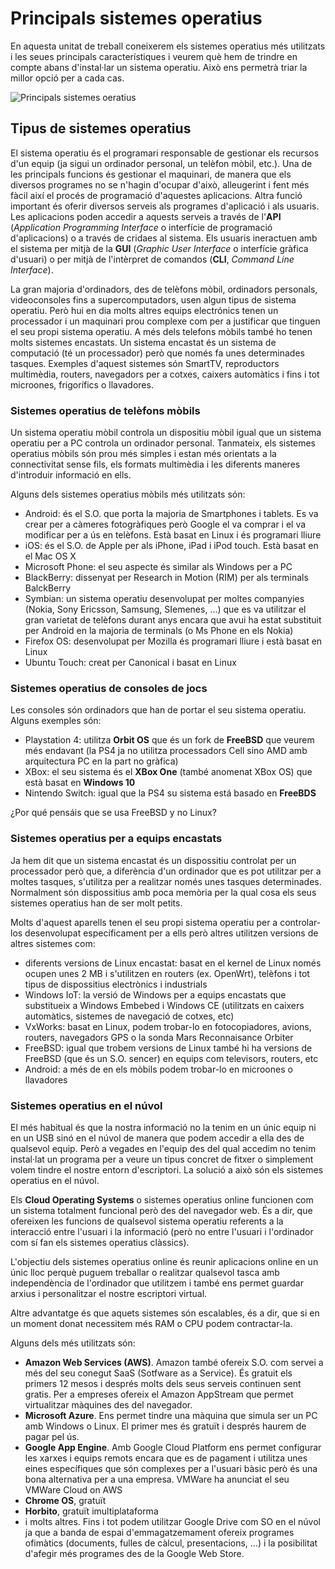 # Principals sistemes operatius
En aquesta unitat de treball coneixerem els sistemes operatius més utilitzats i les seues principals característiques i veurem què hem de trindre en compte abans d'instal·lar un sistema operatiu. Això ens permetrà triar la millor opció per a cada cas. 

![Principals sistemes oeratius](http://2.bp.blogspot.com/-RvsFmMCJlJQ/Tdh5ZxQ8nqI/AAAAAAAAAAM/Y9RUNBh26Pc/s1600/logotipos-sistema-operativo-historia-anecdotas.jpg)

## Tipus de sistemes operatius
El sistema operatiu és el programari responsable de gestionar els recursos d'un equip (ja sigui un ordinador personal, un telèfon mòbil, etc.). Una de les principals funcions és gestionar el maquinari, de manera que els diversos programes no se n'hagin d'ocupar d'això, alleugerint i fent més fàcil així el procés de programació d'aquestes aplicacions. Altra funció important és oferir diversos serveis als programes d'aplicació i als usuaris. Les aplicacions poden accedir a aquests serveis a través de l'**API** (_Application Programming Interface_ o interfície de programació d'aplicacions) o a través de cridaes al sistema. Els usuaris ineractuen amb el sistema per mitjà de la **GUI** (_Graphic User Interface_ o interfície gràfica d'usuari) o per mitjà de l'intèrpret de comandos (**CLI**, _Command Line Interface_).

La gran majoria d'ordinadors, des de telèfons mòbil, ordinadors personals, videoconsoles fins a supercomputadors, usen algun tipus de sistema operatiu. Però hui en dia molts altres equips electrónics tenen un processador i un maquinari prou complexe com per a justificar que tinguen el seu propi sistema operatiu. A més dels telefons mòbils també ho tenen molts sistemes encastats. Un sistema encastat és un sistema de computació (té un processador) però que només fa unes determinades tasques. Exemples d'aquest sistemes són SmartTV, reproductors multimèdia, routers, navegadors per a cotxes, caixers automàtics i fins i tot microones, frigorífics o llavadores.

### Sistemes operatius de telèfons mòbils
Un sistema operatiu mòbil controla un dispositiu mòbil igual que un sistema operatiu per a PC controla un ordinador personal. Tanmateix, els sistemes operatius mòbils són prou més simples i estan més orientats a la connectivitat sense fils, els formats multimèdia i les diferents maneres d'introduir informació en ells.

Alguns dels sistemes operatius mòbils més utilitzats són:
- Android: és el S.O. que porta la majoria de Smartphones i tablets. Es va crear per a càmeres fotogràfiques però Google el va comprar i el va modificar per a ús en telèfons. Està basat en Linux i és programari lliure
- iOS: és el S.O. de Apple per als iPhone, iPad i iPod touch. Està basat en el Mac OS X
- Microsoft Phone: el seu aspecte és similar als Windows per a PC
- BlackBerry: dissenyat per Research in Motion (RIM) per als terminals BalckBerry
- Symbian: un sistema operatiu desenvolupat per moltes companyies (Nokia, Sony Ericsson, Samsung, SIemenes, ...) que es va utilitzar el gran varietat de telèfons durant anys encara que avui ha estat substituit per Android en la majoria de terminals (o Ms Phone en els Nokia)
- Firefox OS: desenvolupat per Mozilla és programari lliure i està basat en Linux
- Ubuntu Touch: creat per Canonical i basat en Linux

### Sistemes operatius de consoles de jocs
Les consoles són ordinadors que han de portar el seu sistema operatiu. Alguns exemples són:
- Playstation 4: utilitza **Orbit OS** que és un fork de **FreeBSD** que veurem més endavant (la PS4 ja no utilitza processadors Cell sino AMD amb arquitectura PC en la part no gràfica)
- XBox: el seu sistema és el **XBox One** (també anomenat XBox OS) que està basat en **Windows 10**
- Nintendo Switch: igual que la PS4 su sistema está basado en **FreeBDS**

¿Por qué pensáis que se usa FreeBSD y no Linux?

### Sistemes operatius per a equips encastats
Ja hem dit que un sistema encastat és un dispossitiu controlat per un processador però que, a diferència d'un ordinador que es pot utilitzar per a moltes tasques, s'utilitza per a realitzar només unes tasques determinades. Normalment són dispossitius amb poca memòria per la qual cosa els seus sistemes operatius han de ser molt petits.

Molts d'aquest aparells tenen el seu propi sistema operatiu per a controlar-los desenvolupat específicament per a ells però altres utilitzen versions de altres sistemes com:
- diferents versions de Linux encastat: basat en el kernel de Linux només ocupen unes 2 MB i s'utilitzen en routers (ex. OpenWrt), telèfons i tot tipus de dispossitius electrònics i industrials
- Windows IoT: la versió de Windows per a equips encastats que substitueix a Windows Embebed i Windows CE (utilitzats en caixers automàtics, sistemes de navegació de cotxes, etc)
- VxWorks: basat en Linux, podem trobar-lo en fotocopiadores, avions, routers, navegadors GPS o la sonda Mars Reconnaisance Orbiter
- FreeBSD: igual que trobem versions de Linux també hi ha versions de FreeBSD (que és un S.O. sencer) en equips com televisors, routers, etc
- Android: a més de en els mòbils podem trobar-lo en microones o llavadores

### Sistemes operatius en el núvol
El més habitual és que la nostra informació no la tenim en un únic equip ni en un USB sinó en el núvol de manera que podem accedir a ella des de qualsevol equip. Però a vegades en l'equip des del qual accedim no tenim instal·lat un programa per a veure un tipus concret de fitxer o simplement volem tindre el nostre entorn d'escriptori. La solució a això són els sistemes operatius en el núvol.

Els **Cloud Operating Systems** o sistemes operatius online funcionen com un sistema totalment funcional però des del navegador web. És a dir, que ofereixen les funcions de qualsevol sistema operatiu referents a la interacció entre l'usuari i la informació (però no entre l'usuari i l'ordinador com sí fan els sistemes operatius clàssics).

L'objectiu dels sistemes operatius online és reunir aplicacions online en un únic lloc perquè puguem treballar o realitzar qualsevol tasca amb independència de l'ordinador que utilitzem i també ens permet guardar arxius i personalitzar el nostre escriptori virtual.

Altre advantatge és que aquets sistemes són escalables, és a dir, que si en un moment donat necessitem més RAM o CPU podem contractar-la.

Alguns dels més utilitzats són:
- **Amazon Web Services (AWS)**. Amazon també ofereix S.O. com servei a més del seu conegut SaaS (Sotfware as a Service). És gratuit els primers 12 mesos i després molts dels seus serveis continuen sent gratis. Per a empreses ofereix el Amazon AppStream  que permet virtualitzar màquines des del navegador. 
- **Microsoft Azure**. Ens permet tindre una màquina que simula ser un PC amb Windows o Linux. El primer mes és gratuït i després haurem de pagar pel ús.
- **Google App Engine**. Amb Google Cloud Platform  ens permet configurar les xarxes i equips remots encara que es de pagament i utilitza unes eines específiques que són complexes per a l'usuari bàsic però és una bona alternativa per a una empresa.
VMWare ha anunciat el seu VMWare Cloud on AWS
- **Chrome OS**, gratuït
- **Horbito**, gratuït imultiplataforma
- i molts altres. Fins i tot podem utilitzar Google Drive com SO en el núvol ja que a banda de espai d'emmagatzemament ofereix programes ofimàtics (documents, fulles de càlcul, presentacions, ...) i la posibilitat d'afegir més programes des de la Google Web Store.
